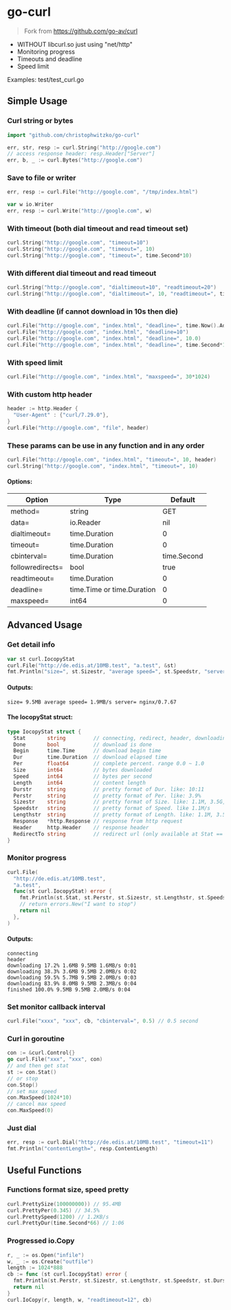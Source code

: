 # go-curl

> Fork from https://github.com/go-av/curl

* WITHOUT libcurl.so just using "net/http"
* Monitoring progress
* Timeouts and deadline
* Speed limit

Examples: test/test_curl.go

## Simple Usage

### Curl string or bytes
```go
import "github.com/christophwitzko/go-curl"

err, str, resp := curl.String("http://google.com")
// access response header: resp.Header["Server"]
err, b, _ := curl.Bytes("http://google.com")
```
### Save to file or writer
```go
err, resp := curl.File("http://google.com", "/tmp/index.html")

var w io.Writer
err, resp := curl.Write("http://google.com", w)
```
### With timeout (both dial timeout and read timeout set)
```go
curl.String("http://google.com", "timeout=10")
curl.String("http://google.com", "timeout=", 10)
curl.String("http://google.com", "timeout=", time.Second*10)
```
### With different dial timeout and read timeout
```go
curl.String("http://google.com", "dialtimeout=10", "readtimeout=20")
curl.String("http://google.com", "dialtimeout=", 10, "readtimeout=", time.Second*20)
```
### With deadline (if cannot download in 10s then die)
```go
curl.File("http://google.com", "index.html", "deadline=", time.Now().Add(time.Second*10))
curl.File("http://google.com", "index.html", "deadline=10")
curl.File("http://google.com", "index.html", "deadline=", 10.0)
curl.File("http://google.com", "index.html", "deadline=", time.Second*10)
```
### With speed limit
```go
curl.File("http://google.com", "index.html", "maxspeed=", 30*1024)
```
### With custom http header
```go
header := http.Header {
  "User-Agent" : {"curl/7.29.0"},
}
curl.File("http://google.com", "file", header)
```
### These params can be use in any function and in any order
```go
curl.File("http://google.com", "index.html", "timeout=", 10, header)
curl.String("http://google.com", "index.html", "timeout=", 10)
```
#### Options:

| Option            | Type                        | Default       |
|------------------ |---------------------------- |-------------  |
| method=           | string                      | GET           |
| data=             | io.Reader                   | nil           |
| dialtimeout=      | time.Duration               | 0             |
| timeout=          | time.Duration               | 0             |
| cbinterval=       | time.Duration               | time.Second   |
| followredirects=  | bool                        | true          |
| readtimeout=      | time.Duration               | 0             |
| deadline=         | time.Time or time.Duration  | 0             |
| maxspeed=         | int64                       | 0             |

## Advanced Usage

### Get detail info
```go
var st curl.IocopyStat
curl.File("http://de.edis.at/10MB.test", "a.test", &st)
fmt.Println("size=", st.Sizestr, "average speed=", st.Speedstr, "server=", st.Header["Server"][0])
```
#### Outputs:
```
size= 9.5MB average speed= 1.9MB/s server= nginx/0.7.67
```

#### The IocopyStat struct:
```go
type IocopyStat struct {
  Stat       string         // connecting, redirect, header, downloading, finished
  Done       bool           // download is done
  Begin      time.Time      // download begin time
  Dur        time.Duration  // download elapsed time
  Per        float64        // complete percent. range 0.0 ~ 1.0
  Size       int64          // bytes downloaded
  Speed      int64          // bytes per second
  Length     int64          // content length
  Durstr     string         // pretty format of Dur. like: 10:11
  Perstr     string         // pretty format of Per. like: 3.9%
  Sizestr    string         // pretty format of Size. like: 1.1M, 3.5G, 33K
  Speedstr   string         // pretty format of Speed. like 1.1M/s
  Lengthstr  string         // pretty format of Length. like: 1.1M, 3.5G, 33K
  Response   *http.Response // response from http request
  Header     http.Header    // response header
  RedirectTo string         // redirect url (only available at Stat == redirect)
}
```
### Monitor progress
```go
curl.File(
  "http://de.edis.at/10MB.test",
  "a.test",
  func(st curl.IocopyStat) error {
    fmt.Println(st.Stat, st.Perstr, st.Sizestr, st.Lengthstr, st.Speedstr, st.Durstr)
    // return errors.New("I want to stop")
    return nil
  },
)
```
#### Outputs:
```
connecting
header
downloading 17.2% 1.6MB 9.5MB 1.6MB/s 0:01
downloading 38.3% 3.6MB 9.5MB 2.0MB/s 0:02
downloading 59.5% 5.7MB 9.5MB 2.0MB/s 0:03
downloading 83.9% 8.0MB 9.5MB 2.3MB/s 0:04
finished 100.0% 9.5MB 9.5MB 2.0MB/s 0:04
```
### Set monitor callback interval
```go
curl.File("xxxx", "xxx", cb, "cbinterval=", 0.5) // 0.5 second
```
### Curl in goroutine
```go
con := &curl.Control{}
go curl.File("xxx", "xxx", con)
// and then get stat
st := con.Stat()
// or stop
con.Stop()
// set max speed
con.MaxSpeed(1024*10)
// cancel max speed
con.MaxSpeed(0)
```
### Just dial
```go
err, resp := curl.Dial("http://de.edis.at/10MB.test", "timeout=11")
fmt.Println("contentLength=", resp.ContentLength)
```
## Useful Functions

### Functions format size, speed pretty
```go
curl.PrettySize(100000000)) // 95.4MB
curl.PrettyPer(0.345) // 34.5%
curl.PrettySpeed(1200) // 1.2KB/s
curl.PrettyDur(time.Second*66) // 1:06
```
### Progressed io.Copy
```go
r, _ := os.Open("infile")
w, _ := os.Create("outfile")
length := 1024*888
cb := func (st curl.IocopyStat) error {
  fmt.Println(st.Perstr, st.Sizestr, st.Lengthstr, st.Speedstr, st.Durstr)
  return nil
}
curl.IoCopy(r, length, w, "readtimeout=12", cb)
```
